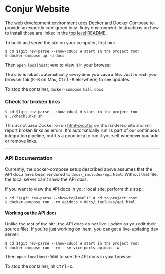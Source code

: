 # Conjur Website

The web development environment uses Docker and Docker Compose to
provide an expertly configured local Ruby environment. Instructions on
how to install those are linked in the [top level
README][dependencies].

To build and serve the site on your computer, first run:

```sh-session
$ cd $(git rev-parse --show-cdup) # start in the project root
$ docker-compose up -d docs
```

Then `open localhost:4000` to view it in your browser.

The site is rebuilt automatically every time you save a file. Just
refresh your browser tab (<kbd>&#8984;-R</kbd> on Mac, <kbd>Ctrl-R</kbd>
elsewhere) to see updates.

To stop the container, `docker-compose kill docs`.

### Check for broken links

```sh-session
$ cd $(git rev-parse --show-cdup) # start in the project root
$ ./checklinks.sh
```

This script uses Docker to run [html-proofer][proofer] on the rendered
site and will report broken links as errors. It's automatically run as
part of our continuous integration pipeline, but it's a good idea to
run it yourself whenever you add or remove links.

[dependencies]: ../README.md#Development_Dependencies "Development Dependencies"
[proofer]: https://github.com/gjtorikian/html-proofer "HTML Proofer"

---

### API Documentation

Currently, the docker-compose setup described above assumes that the
API docs have been rendered to `docs/_includes/api.html`. Without that
file, the local server can't show the API docs.

If you want to view the API docs in your local site, perform this step:

```sh-session
$ cd "$(git rev-parse --show-toplevel)" # cd to project root
$ docker-compose run --rm apidocs > docs/_includes/api.html
```

#### Working on the API docs

Unlike the rest of the site, the API docs do not live-update as you
edit their source files. If you're just working on them, you can get a
live-updating dev server:

```sh-session
$ cd $(git rev-parse --show-cdup) # start in the project root
$ docker-compose run --rm --service-ports apidocs -w
```

Then `open localhost:3000` to see the API docs in your browser.

To stop the container, hit <kbd>Ctrl-c</kbd>.
